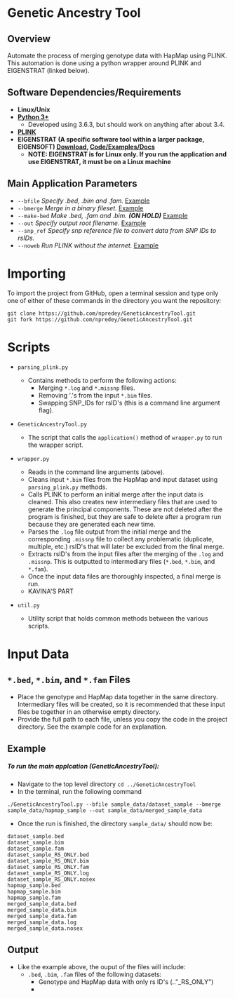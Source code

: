 # Genetic Ancestry Tool

## Overview
Automate the process of merging genotype data with HapMap using PLINK. 
This automation is done using a python wrapper around PLINK and EIGENSTRAT (linked below).

## Software Dependencies/Requirements
* **Linux/Unix**
* **[Python 3+](https://www.python.org/downloads/)**
    * Developed using 3.6.3, but should work on anything after about 3.4.
* **[PLINK](http://zzz.bwh.harvard.edu/plink/)**
* **EIGENSTRAT (A specific software tool within a larger package, EIGENSOFT) [Download](https://data.broadinstitute.org/alkesgroup/EIGENSOFT/),
 [Code/Examples/Docs](https://github.com/DReichLab/EIG/tree/master/EIGENSTRAT)** 
    * **NOTE: EIGENSTRAT is for Linux only. If you run the application and use EIGENSTRAT, it must be on a Linux 
    machine**

## Main Application Parameters
* `--bfile` _Specify .bed, .bim and .fam._ [Example](http://zzz.bwh.harvard.edu/plink/data.shtml#bed)
* `--bmerge` _Merge in a binary fileset._ [Example](http://zzz.bwh.harvard.edu/plink/dataman.shtml#bmerge)
* `--make-bed` _Make .bed, .fam and .bim. **(ON HOLD)**_ [Example](http://zzz.bwh.harvard.edu/plink/data.shtml#bed)
* `--out` _Specify output root filename._ [Example](http://zzz.bwh.harvard.edu/plink/data.shtml#plink)
* `--snp_ref` _Specify snp reference file to convert data from SNP IDs to rsIDs._
* `--noweb` _Run PLINK without the internet._ [Example](http://zzz.bwh.harvard.edu/plink/binary.shtml)

# Importing 
To import the project from GitHub, open a terminal session and type only one of either of these commands in the 
directory you want the repository:
~~~
git clone https://github.com/npredey/GeneticAncestryTool.git
git fork https://github.com/npredey/GeneticAncestryTool.git
~~~

# Scripts 
* `parsing_plink.py`
    * Contains methods to perform the following actions:
        * Merging `*.log` and `*.missnp` files.
        * Removing '.'s from the input `*.bim` files.
        * Swapping SNP_IDs for rsID's (this is a command line argument flag).
* `GeneticAncestryTool.py`
    * The script that calls the `application()` method of `wrapper.py` to run the wrapper script.
* `wrapper.py`
    * Reads in the command line arguments (above).
    * Cleans input `*.bim` files from the HapMap and input dataset using `parsing_plink.py` methods.
    * Calls PLINK to perform an initial merge after the input data is cleaned. This also creates new intermediary 
    files that are used to generate the principal components. These are not deleted after the program is finished, 
    but they are safe to delete after a program run because they are generated each new time.
    * Parses the `.log` file output from the initial merge and the corresponding `.missnp` file to collect any 
    problematic (duplicate, multiple, etc.) rsID's that will later be excluded from the final merge. 
    * Extracts rsID's from the input files after the merging of the `.log` and `.missnp`. This is outputted to 
    intermediary files (`*.bed`, `*.bim`, and `*.fam`).
    * Once the input data files are thoroughly inspected, a final merge is run.
    * KAVINA'S PART
    
* `util.py`
    * Utility script that holds common methods between the various scripts.

# Input Data
## `*.bed`, `*.bim`, and `*.fam` Files
* Place the genotype and HapMap data together in the same directory. Intermediary files will be created, so it is 
recommended that these input files be together in an otherwise empty directory.
* Provide the full path to each file, unless you copy the code in the project directory. See the example code for an 
explanation.

## Example
##### To run the main applcation (GeneticAncestryTool):
* Navigate to the top level directory `cd ../GeneticAncestryTool`
* In the terminal, run the following command
~~~
./GeneticAncestryTool.py --bfile sample_data/dataset_sample --bmerge sample_data/hapmap_sample --out sample_data/merged_sample_data
~~~
* Once the run is finished, the directory `sample_data/` should now be:
~~~
dataset_sample.bed
dataset_sample.bim
dataset_sample.fam
dataset_sample_RS_ONLY.bed
dataset_sample_RS_ONLY.bim
dataset_sample_RS_ONLY.fam
dataset_sample_RS_ONLY.log
dataset_sample_RS_ONLY.nosex
hapmap_sample.bed
hapmap_sample.bim
hapmap_sample.fam
merged_sample_data.bed
merged_sample_data.bim
merged_sample_data.fam
merged_sample_data.log
merged_sample_data.nosex
~~~

## Output
* Like the example above, the ouput of the files will include:
    * `.bed`, `.bim`, `.fam` files of the following datasets:
        * Genotype and HapMap data with only rs ID's (.."_RS_ONLY")
        * 
